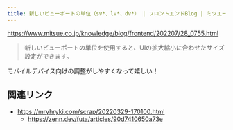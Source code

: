```yaml
---
title: 新しいビューポートの単位（sv*、lv*、dv*） | フロントエンドBlog | ミツエーリンクス
---
```


https://www.mitsue.co.jp/knowledge/blog/frontend/202207/28_0755.html

> 新しいビューポートの単位を使用すると、UIの拡大縮小に合わせたサイズ設定ができます。

モバイルデバイス向けの調整がしやすくなって嬉しい！

## 関連リンク

- https://mryhryki.com/scrap/20220329-170100.html
  - https://zenn.dev/futa/articles/90d7410650a73e

